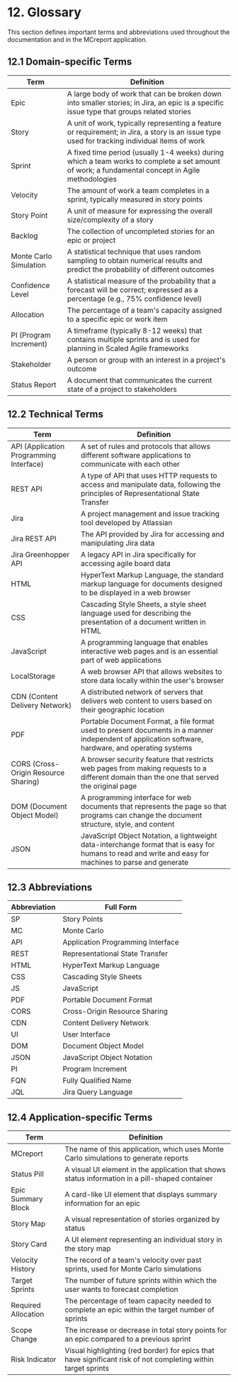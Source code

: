 # 12. Glossary

This section defines important terms and abbreviations used throughout the documentation and in the MCreport application.

## 12.1 Domain-specific Terms

| Term | Definition |
|------|------------|
| Epic | A large body of work that can be broken down into smaller stories; in Jira, an epic is a specific issue type that groups related stories |
| Story | A unit of work, typically representing a feature or requirement; in Jira, a story is an issue type used for tracking individual items of work |
| Sprint | A fixed time period (usually 1-4 weeks) during which a team works to complete a set amount of work; a fundamental concept in Agile methodologies |
| Velocity | The amount of work a team completes in a sprint, typically measured in story points |
| Story Point | A unit of measure for expressing the overall size/complexity of a story |
| Backlog | The collection of uncompleted stories for an epic or project |
| Monte Carlo Simulation | A statistical technique that uses random sampling to obtain numerical results and predict the probability of different outcomes |
| Confidence Level | A statistical measure of the probability that a forecast will be correct; expressed as a percentage (e.g., 75% confidence level) |
| Allocation | The percentage of a team's capacity assigned to a specific epic or work item |
| PI (Program Increment) | A timeframe (typically 8-12 weeks) that contains multiple sprints and is used for planning in Scaled Agile frameworks |
| Stakeholder | A person or group with an interest in a project's outcome |
| Status Report | A document that communicates the current state of a project to stakeholders |

## 12.2 Technical Terms

| Term | Definition |
|------|------------|
| API (Application Programming Interface) | A set of rules and protocols that allows different software applications to communicate with each other |
| REST API | A type of API that uses HTTP requests to access and manipulate data, following the principles of Representational State Transfer |
| Jira | A project management and issue tracking tool developed by Atlassian |
| Jira REST API | The API provided by Jira for accessing and manipulating Jira data |
| Jira Greenhopper API | A legacy API in Jira specifically for accessing agile board data |
| HTML | HyperText Markup Language, the standard markup language for documents designed to be displayed in a web browser |
| CSS | Cascading Style Sheets, a style sheet language used for describing the presentation of a document written in HTML |
| JavaScript | A programming language that enables interactive web pages and is an essential part of web applications |
| LocalStorage | A web browser API that allows websites to store data locally within the user's browser |
| CDN (Content Delivery Network) | A distributed network of servers that delivers web content to users based on their geographic location |
| PDF | Portable Document Format, a file format used to present documents in a manner independent of application software, hardware, and operating systems |
| CORS (Cross-Origin Resource Sharing) | A browser security feature that restricts web pages from making requests to a different domain than the one that served the original page |
| DOM (Document Object Model) | A programming interface for web documents that represents the page so that programs can change the document structure, style, and content |
| JSON | JavaScript Object Notation, a lightweight data-interchange format that is easy for humans to read and write and easy for machines to parse and generate |

## 12.3 Abbreviations

| Abbreviation | Full Form |
|--------------|-----------|
| SP | Story Points |
| MC | Monte Carlo |
| API | Application Programming Interface |
| REST | Representational State Transfer |
| HTML | HyperText Markup Language |
| CSS | Cascading Style Sheets |
| JS | JavaScript |
| PDF | Portable Document Format |
| CORS | Cross-Origin Resource Sharing |
| CDN | Content Delivery Network |
| UI | User Interface |
| DOM | Document Object Model |
| JSON | JavaScript Object Notation |
| PI | Program Increment |
| FQN | Fully Qualified Name |
| JQL | Jira Query Language |

## 12.4 Application-specific Terms

| Term | Definition |
|------|------------|
| MCreport | The name of this application, which uses Monte Carlo simulations to generate reports |
| Status Pill | A visual UI element in the application that shows status information in a pill-shaped container |
| Epic Summary Block | A card-like UI element that displays summary information for an epic |
| Story Map | A visual representation of stories organized by status |
| Story Card | A UI element representing an individual story in the story map |
| Velocity History | The record of a team's velocity over past sprints, used for Monte Carlo simulations |
| Target Sprints | The number of future sprints within which the user wants to forecast completion |
| Required Allocation | The percentage of team capacity needed to complete an epic within the target number of sprints |
| Scope Change | The increase or decrease in total story points for an epic compared to a previous sprint |
| Risk Indicator | Visual highlighting (red border) for epics that have significant risk of not completing within target sprints |